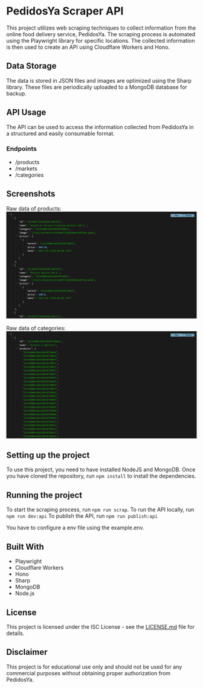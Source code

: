 # PedidosYa Scraper API

This project utilizes web scraping techniques to collect information from the online food delivery service, PedidosYa. The scraping process is automated using the Playwright library for specific locations. The collected information is then used to create an API using Cloudflare Workers and Hono. 

## Data Storage
The data is stored in JSON files and images are optimized using the Sharp library. These files are periodically uploaded to a MongoDB database for backup.

## API Usage
The API can be used to access the information collected from PedidosYa in a structured and easily consumable format.

### Endpoints
 - /products
 - /markets
 - /categories

## Screenshots

Raw data of products:
![image of raw data from the API](/screenshots/products.png)

Raw data of categories:
![image of raw data from the API](/screenshots/categories.png)

## Setting up the project
To use this project, you need to have installed NodeJS and MongoDB.
Once you have cloned the repository, run `npm install` to install the dependencies.

## Running the project
To start the scraping process, run `npm run scrap`.
To run the API locally, run `npm run dev:api`
To publish the API, run `npm run publish:api`

You have to configure a env file using the example.env.

## Built With
- Playwright
- Cloudflare Workers
- Hono
- Sharp
- MongoDB
- Node.js

## License
This project is licensed under the ISC License - see the [LICENSE.md](LICENSE.md) file for details.

## Disclaimer
This project is for educational use only and should not be used for any commercial purposes without obtaining proper authorization from PedidosYa.

